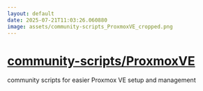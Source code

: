 ```yaml
---
layout: default
date: 2025-07-21T11:03:26.060880
image: assets/community-scripts_ProxmoxVE_cropped.png
---
```


# [community-scripts/ProxmoxVE](https://github.com/community-scripts/ProxmoxVE)

community scripts for easier Proxmox VE setup and management
